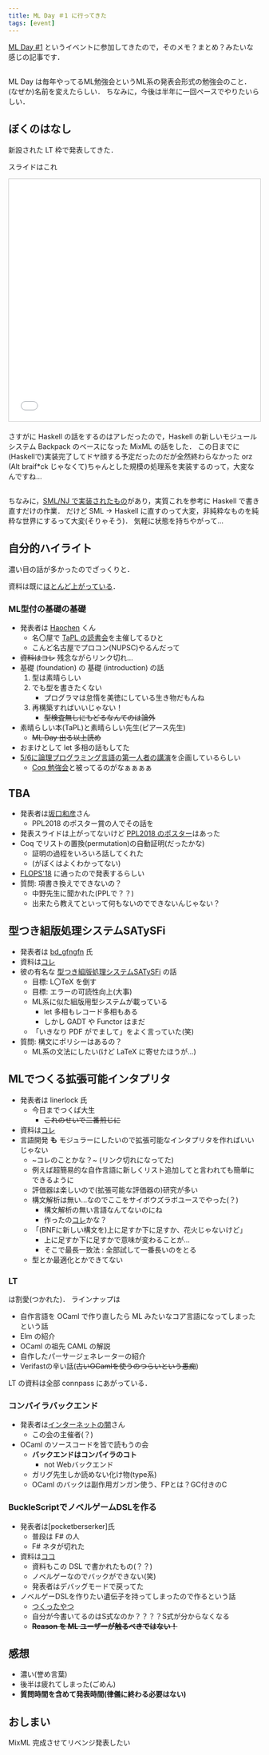 ```yaml
---
title: ML Day ＃1 に行ってきた
tags: [event]
---
```


[ML Day \#1](https://ml-lang.connpass.com/event/78199/) というイベントに参加してきたので，そのメモ？まとめ？みたいな感じの記事です．

##

ML Day は毎年やってるML勉強会というML系の発表会形式の勉強会のこと．
(なぜか)名前を変えたらしい．
ちなみに，今後は半年に一回ペースでやりたいらしい．

## ぼくのはなし

新設された LT 枠で発表してきた．

スライドはこれ

<iframe src="//www.slideshare.net/slideshow/embed_code/key/o84VhGTUREO4No" width="595" height="485" frameborder="0" marginwidth="0" marginheight="0" scrolling="no" style="border:1px solid #CCC; border-width:1px; margin-bottom:5px; max-width: 100%;" allowfullscreen></iframe>

さすがに Haskell の話をするのはアレだったので，Haskell の新しいモジュールシステム Backpack のベースになった MixML の話をした．
この日までに(Haskellで)実装完了してドヤ顔する予定だったのだが全然終わらなかった orz
(Alt braif*ck じゃなくて)ちゃんとした規模の処理系を実装するのって，大変なんですね...

##

ちなみに，[SML/NJ で実装されたもの](https://github.com/rossberg/mixml)があり，実質これを参考に Haskell で書き直すだけの作業．
だけど SML -> Haskell に直すのって大変，非純粋なものを純粋な世界にするって大変(そりゃそう)．
気軽に状態を持ちやがって...

## 自分的ハイライト

濃い目の話が多かったのでざっくりと．

資料は既に[ほとんど上がっている](https://ml-lang.connpass.com/event/78199/presentation/)．

### ML型付の基礎の基礎

- 発表者は [Haochen](https://twitter.com/haochenxie) くん
    - 名〇屋で [TaPL の読書会](https://sicss.connpass.com/event/71199/)を主催してるひと
    - こんど名古屋でプロコン(NUPSC)やるんだって
- ~~資料はコレ~~ 残念ながらリンク切れ...
- 基礎 (foundation) の 基礎 (introduction) の話
    1. 型は素晴らしい
    2. でも型を書きたくない
        - プログラマは怠惰を美徳にしている生き物だもんね
    3. 再構築すればいいじゃない！
        - ~~型検査無しにもどるなんてのは論外~~
- 素晴らしい本(TaPL)と素晴らしい先生(ピアース先生)
    - ~~ML Day 出る以上読め~~
- おまけとして let 多相の話もしてた
- [5/6に論理プログラミング言語の第一人者の講演](https://sicss.connpass.com/event/83801/)を企画しているらしい
    - [Coq 勉強会](https://readcoqart.connpass.com/event/83722/)と被ってるのがなぁぁぁぁ

## TBA

- 発表者は[坂口和彦](https://twitter.com/pi8027)さん
    - PPL2018 のポスター賞の人でその話を
- 発表スライドは上がってないけど [PPL2018 のポスター](http://logic.cs.tsukuba.ac.jp/~sakaguchi/posters/ppl2018.pdf)はあった
- Coq でリストの置換(permutation)の自動証明(だったかな)
    - 証明の過程をいろいろ話してくれた
    - (がぼくはよくわかってない)
- [FLOPS'18](http://www.wikicfp.com/cfp/servlet/event.showcfp?eventid=65962) に通ったので発表するらしい
- 質問: 項書き換えでできないの？
    - 中野先生に聞かれた(PPLで？？)
    - 出来たら教えてといって何もないのでできないんじゃない？

## 型つき組版処理システムSATySFi

- 発表者は [bd_gfngfn](https://twitter.com/bd_gfngfn) 氏
- 資料は[コレ](https://drive.google.com/file/d/1BB7ZAiwPO3hVtq7PGImPtMs1-kOd7SzW/view)
- 彼の有名な [型つき組版処理システムSATySFi](https://github.com/gfngfn/SATySFi) の話
    - 目標: L〇TeX を倒す
    - 目標: エラーの可読性向上(大事)
    - ML系に似た組版用型システムが載っている
      - let 多相もレコード多相もある
      - しかし GADT や Functor はまだ
    - 「いきなり PDF がでまして」をよく言っていた(笑)  
- 質問: 構文にポリシーはあるの？
    - ML系の文法にしたい(けど LaTeX に寄せたほうが...)

## MLでつくる拡張可能インタプリタ

- 発表者は linerlock 氏
    - 今日までつくば大生
        - ~~これのせいで二番煎じに~~
- 資料は[コレ](https://speakerdeck.com/takahisa/extensible-interpreter-in-ml)
- 言語開発 **も** モジュラーにしたいので拡張可能なインタプリタを作ればいいじゃない
    - ~コレのことかな？~ (リンク切れになってた)
    - 例えば超簡易的な自作言語に新しくリスト追加してと言われても簡単にできるように
    - 評価器は楽しいので(拡張可能な評価器の)研究が多い
    - 構文解析は無い...なのでここをサイボウズラボユースでやった(？)
        - 構文解析の無い言語なんてないのにね
        - 作ったの[コレ](https://github.com/takahisa/finale)かな？
    - 「(BNFに新しい構文を)上に足すか下に足すか、花火じゃないけど」
        - 上に足すか下に足すかで意味が変わることが...
        - そこで最長一致法 : 全部試して一番長いのをとる
    - 型とか最適化とかできてない

### LT

は割愛(つかれた)．
ラインナップは

- 自作言語を OCaml で作り直したら ML みたいなコア言語になってしまったという話
- Elm の紹介
- OCaml の祖先 CAML の解説
- 自作したパーサージェネレーターの紹介
- Verifastの辛い話(~~古いOCamlを使うのつらいという愚痴~~)

LT の資料は全部 connpass にあがっている．

### コンパイラバックエンド

- 発表者は[インターネットの闇]()さん
    - この会の主催者(？)
- OCaml のソースコードを皆で読もうの会
    - **バックエンドはコンパイラのコト**
        - not Webバックエンド
    - ガリグ先生しか読めない化け物(type系)
    - OCaml のバックは副作用ガンガン使う、FPとは？GC付きのC

### BuckleScriptでノベルゲームDSLを作る

- 発表者は[pocketberserker]氏
    - 普段は F\# の人
    - F\# ネタが切れた
- 資料は[ココ](https://github.com/pocketberserker/ml_day_1)
    - 資料もこの DSL で書かれたもの(？？)
    - ノベルゲーなのでバックができない(笑)
    - 発表者はデバッグモードで戻ってた
- ノベルゲーDSLを作りたい遺伝子を持ってしまったので作るという話
    - [つくったやつ](https://github.com/cowlick/cowlick)
    - 自分が今書いてるのはS式なのか？？？？S式が分からなくなる
    - ~~**Reason を ML ユーザーが触るべきではない！**~~

## 感想

- 濃い(誉め言葉)
- 後半は疲れてしまった(ごめん)
- **質問時間を含めて発表時間(律儀に終わる必要はない)**

## おしまい

MixML 完成させてリベンジ発表したい
